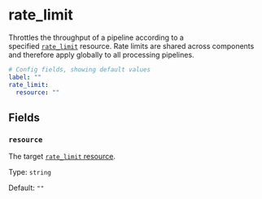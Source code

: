 # rate_limit

Throttles the throughput of a pipeline according to a specified [`rate_limit`](../../components/rate_limit.md) resource. Rate limits are shared across components and therefore apply globally to all processing pipelines.

```yaml
# Config fields, showing default values
label: ""
rate_limit:
  resource: ""
```

## Fields

### `resource`

The target [`rate_limit` resource](../../components/rate_limit.md).

Type: `string`

Default: `""`